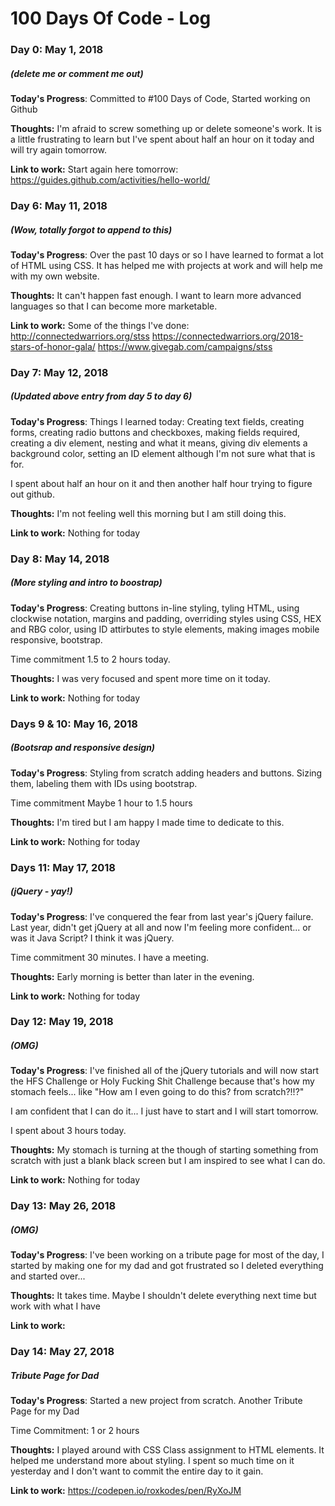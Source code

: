# 100 Days Of Code - Log

### Day 0: May 1, 2018 
##### (delete me or comment me out)

**Today's Progress**: Committed to #100 Days of Code, Started working on Github

**Thoughts:** I'm afraid to screw something up or delete someone's work. It is a little frustrating to learn but I've spent about half an hour on it today and will try again tomorrow.

**Link to work:** Start again here tomorrow: https://guides.github.com/activities/hello-world/

### Day 6: May 11, 2018 
##### (Wow, totally forgot to append to this)

**Today's Progress**: Over the past 10 days or so I have learned to format a lot of HTML using CSS. It has helped me with projects at work and will help me with my own website.

**Thoughts:** It can't happen fast enough. I want to learn more advanced languages so that I can become more marketable.

**Link to work:** Some of the things I've done:
http://connectedwarriors.org/stss
https://connectedwarriors.org/2018-stars-of-honor-gala/
https://www.givegab.com/campaigns/stss



### Day 7: May 12, 2018 
##### (Updated above entry from day 5 to day 6)

**Today's Progress**: Things I learned today:
Creating text fields, creating forms, creating radio buttons and checkboxes, making fields required, creating a div element, nesting and what it means, giving div elements a background color, setting an ID element although I'm not sure what that is for.

I spent about half an hour on it and then another half hour trying to figure out github.

**Thoughts:** I'm not feeling well this morning but I am still doing this.

**Link to work:**
Nothing for today


### Day 8: May 14, 2018 
##### (More styling and intro to boostrap)

**Today's Progress**: Creating buttons in-line styling, tyling HTML, using clockwise notation, margins and padding, overriding styles using CSS, HEX and RBG color, using ID attirbutes to style elements, making images mobile responsive, bootstrap.

Time commitment 1.5 to 2 hours today. 

**Thoughts:** I was very focused and spent more time on it today.

**Link to work:**
Nothing for today


### Days 9 & 10: May 16, 2018 
##### (Bootsrap and responsive design)

**Today's Progress**: Styling from scratch adding headers and buttons. Sizing them, labeling them with IDs using bootstrap.

Time commitment Maybe 1 hour to 1.5 hours 

**Thoughts:** I'm tired but I am happy I made time to dedicate to this.

**Link to work:**
Nothing for today


### Days 11: May 17, 2018 
##### (jQuery - yay!)

**Today's Progress**: I've conquered the fear from last year's jQuery failure. Last year, didn't get jQuery at all and now I'm feeling more confident... or was it Java Script? I think it was jQuery.

Time commitment 30 minutes. I have a meeting.

**Thoughts:** 
Early morning is better than later in the evening.

**Link to work:**
Nothing for today

### Day 12: May 19, 2018 
##### (OMG)

**Today's Progress**: I've finished all of the jQuery tutorials and will now start the HFS Challenge or Holy Fucking Shit Challenge because that's how my stomach feels... like "How am I even going to do this? from scratch?!!?"

I am confident that I can do it... I just have to start and I will start tomorrow.

I spent about 3 hours today.

**Thoughts:** 
My stomach is turning at the though of starting something from scratch with just a blank black screen but I am inspired to see what I can do.

**Link to work:**
Nothing for today

### Day 13: May 26, 2018 
##### (OMG)

**Today's Progress**: I've been working on a tribute page for most of the day, I started by making one for my dad and got frustrated so I deleted everything and started over...

**Thoughts:** 
It takes time. Maybe I shouldn't delete everything next time but work with what I have

**Link to work:**


### Day 14: May 27, 2018 
##### Tribute Page for Dad

**Today's Progress**: Started a new project from scratch. Another Tribute Page for my Dad

Time Commitment: 1 or 2 hours 

**Thoughts:** 
I played around with CSS Class assignment to HTML elements. It helped me understand more about styling. I spent so much time on it yesterday and I don't want to commit the entire day to it gain.

**Link to work:**
https://codepen.io/roxkodes/pen/RyXoJM
